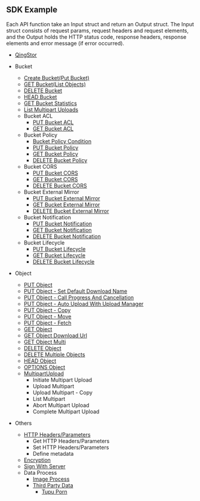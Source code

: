 ## SDK Example

Each API function take an Input struct and return an Output struct. The Input struct consists of request params, request headers and request elements, and the Output holds the HTTP status code, response headers, response elements and error message (if error occurred).

- [QingStor](./example/QingStor.md)
- Bucket
    - [Create Bucket(Put Bucket)](./example/create_bucket.md)
    - [GET Bucket(List Objects)](./example/ListObjects.md)
    - [DELETE Bucket](./example/delete_bucket.md)
    - [HEAD Bucket](./example/head_bucket.md)
    - [GET Bucket Statistics](./example/get_bucket_statistics.md)
    - [List Multipart Uploads](./example/list_multipart_uploads.md)
    - Bucket ACL
        - [PUT Bucket ACL](./example/PutACL.md)
        - [GET Bucket ACL](./example/get_bucket_acl.md)
    - Bucket Policy
        - [Bucket Policy Condition](https://docs.qingcloud.com/qingstor/api/bucket/policy/policy_condition.html)
        - [PUT Bucket Policy](./example/put_bucket_policy.md)
        - [GET Bucket Policy](./example/get_bucket_policy.md)
        - [DELETE Bucket Policy](./example/delete_bucket_policy.md)
    - Bucket CORS
        - [PUT Bucket CORS](./example/put_bucket_cors.md)
        - [GET Bucket CORS](./example/get_bucket_cors.md)
        - [DELETE Bucket CORS](./example/delete_bucket_cors.md)
    - Bucket External Mirror
        - [PUT Bucket External Mirror](./example/put_bucket_external_mirror.md)
        - [GET Bucket External Mirror](./example/get_bucket_external_mirror.md)
        - [DELETE Bucket External Mirror](./example/delete_bucket_external_mirror.md)
    - Bucket Notification
        - [PUT Bucket Notification](./example/put_bucket_notification.md)
        - [GET Bucket Notification](./example/get_bucket_notification.md)
        - [DELETE Bucket Notification](./example/delete_bucket_notification.md)
    - Bucket Lifecycle
        - [PUT Bucket Lifecycle](./example/put_bucket_lifecycle.md)
        - [GET Bucket Lifecycle](./example/get_bucket_lifecycle.md)
        - [DELETE Bucket Lifecycle](./example/delete_bucket_lifecycle.md)

- Object

    - [PUT Object](./example/PutObject.md)
    - [PUT Object - Set Default Download Name](./example/put_object_and_set_default_download_name.md)
    - [PUT Object - Call Progress And Cancellation](./example/UploadProgressCancellation.md)
    - [PUT Object - Auto Upload With Upload Manager](./example/AutoUpload.md)
    - [PUT Object - Copy](./example/CopyObject.md)
    - [PUT Object - Move](./example/MoveObject.md)
    - [PUT Object - Fetch](./example/put_object_fetch.md)
    - [GET Object](./example/GetObject.md)
    - [GET Object Download Url](./example/GetObjectUrl.md)
    - [GET Object Multi](./example/GetDownObjectMulti.md)
    - [DELETE Object](./example/DeleteObject.md)
    - [DELETE Multiple Objects](./example/DeleteMulitpleObjects.md)
    - [HEAD Object](./example/head_object.md)
    - [OPTIONS Object](./example/options_object.md)
    - [MultipartUpload](./example/MultipartUpload.md)
       - Initiate Multipart Upload
       - Upload Multipart
       - Upload Multipart - Copy
       - List Multipart
       - Abort Multipart Upload
       - Complete Multipart Upload

- Others
    - [HTTP Headers/Parameters](./example/get_set_http_headers.md)
        - Get HTTP Headers/Parameters
        - Set HTTP Headers/Parameters
        - Define metadata
    - [Encryption](./example/Encryption.md)
    - [Sign With Server](./example/sign_with_server.md)
    - Data Process
        - [Image Process](./example/image_process.md)
        - [Third Party Data](https://docs.qingcloud.com/qingstor/data_process/third_party/)
            - [Tupu Porn](https://docs.qingcloud.com/qingstor/data_process/third_party/tupu_porn.html)
